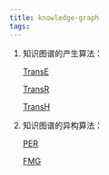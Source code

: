 ```yaml
---
title: knowledge-graph
tags:
---
```


1.  知识图谱的产生算法：

    [TransE](https://papers.nips.cc/paper/2013/file/1cecc7a77928ca8133fa24680a88d2f9-Paper.pdf)

    [TransR]()

    [TransH]()

2.  知识图谱的异构算法：

    [PER](https://dl.acm.org/doi/pdf/10.1145/2556195.2556259)

    [FMG](http://cseweb.ucsd.edu/classes/fa17/cse291-b/reading/Meta-Graph%20Based%20Recommendation%20Fusion%20over%20Heterogeneous%20Information%20Networks.pdf)